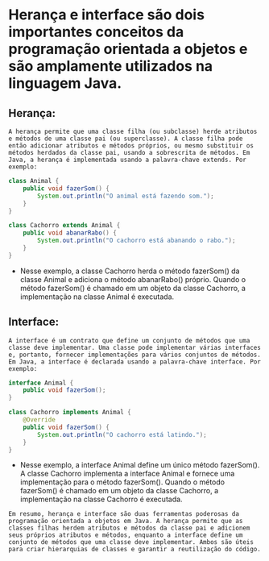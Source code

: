 # Herança e interface são dois importantes conceitos da programação orientada a objetos e são amplamente utilizados na linguagem Java.

## Herança:

`` A herança permite que uma classe filha (ou subclasse) herde atributos e métodos de uma classe pai (ou superclasse). A classe filha pode então adicionar atributos e métodos próprios, ou mesmo substituir os métodos herdados da classe pai, usando a sobrescrita de métodos. Em Java, a herança é implementada usando a palavra-chave extends. Por exemplo: ``

```Java
class Animal {
    public void fazerSom() {
        System.out.println("O animal está fazendo som.");
    }
}

class Cachorro extends Animal {
    public void abanarRabo() {
        System.out.println("O cachorro está abanando o rabo.");
    }
}
```
- Nesse exemplo, a classe Cachorro herda o método fazerSom() da classe Animal e adiciona o método abanarRabo() próprio. Quando o método fazerSom() é chamado em um objeto da classe Cachorro, a implementação na classe Animal é executada.

## Interface:
``
A interface é um contrato que define um conjunto de métodos que uma classe deve implementar. Uma classe pode implementar várias interfaces e, portanto, fornecer implementações para vários conjuntos de métodos. Em Java, a interface é declarada usando a palavra-chave interface. Por exemplo:
``

```Java
interface Animal {
    public void fazerSom();
}

class Cachorro implements Animal {
    @Override
    public void fazerSom() {
        System.out.println("O cachorro está latindo.");
    }
}
```
- Nesse exemplo, a interface Animal define um único método fazerSom(). A classe Cachorro implementa a interface Animal e fornece uma implementação para o método fazerSom(). Quando o método fazerSom() é chamado em um objeto da classe Cachorro, a implementação na classe Cachorro é executada.

```
Em resumo, herança e interface são duas ferramentas poderosas da programação orientada a objetos em Java. A herança permite que as classes filhas herdem atributos e métodos da classe pai e adicionem seus próprios atributos e métodos, enquanto a interface define um conjunto de métodos que uma classe deve implementar. Ambos são úteis para criar hierarquias de classes e garantir a reutilização do código.
